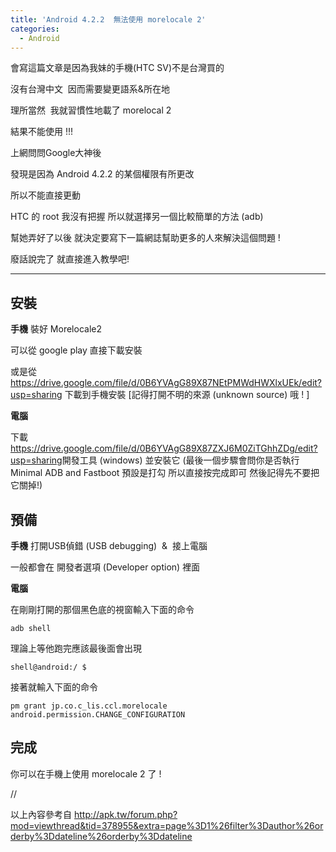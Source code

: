 ```yaml
---
title: 'Android 4.2.2  無法使用 morelocale 2'
categories:
  - Android
---
```


會寫這篇文章是因為我妹的手機(HTC SV)不是台灣買的

沒有台灣中文  因而需要變更語系&所在地

理所當然  我就習慣性地載了 morelocal 2

結果不能使用 !!!

上網問問Google大神後

發現是因為 Android 4.2.2 的某個權限有所更改

所以不能直接更動

HTC 的 root 我沒有把握 所以就選擇另一個比較簡單的方法 (adb)

幫她弄好了以後 就決定要寫下一篇網誌幫助更多的人來解決這個問題 !

廢話說完了 就直接進入教學吧!

-----

## 安裝

**手機** 裝好 Morelocale2

可以從 google play 直接下載安裝

或是從 <https://drive.google.com/file/d/0B6YVAgG89X87NEtPMWdHWXlxUEk/edit?usp=sharing> 下載到手機安裝
[記得打開不明的來源 (unknown source) 哦 ! ]

**電腦**

下載 <https://drive.google.com/file/d/0B6YVAgG89X87ZXJ6M0ZiTGhhZDg/edit?usp=sharing>開發工具 (windows) 並安裝它 (最後一個步驟會問你是否執行 Minimal ADB and Fastboot 預設是打勾 所以直接按完成即可 然後記得先不要把它關掉!)

## 預備

**手機** 打開USB偵錯 (USB debugging)  &  接上電腦

一般都會在 開發者選項 (Developer option) 裡面

**電腦**

在剛剛打開的那個黑色底的視窗輸入下面的命令

`adb shell`

理論上等他跑完應該最後面會出現

`shell@android:/ $`

接著就輸入下面的命令

`pm grant jp.co.c_lis.ccl.morelocale android.permission.CHANGE_CONFIGURATION`

## 完成

你可以在手機上使用 morelocale 2 了 !

//

以上內容參考自 <http://apk.tw/forum.php?mod=viewthread&tid=378955&extra=page%3D1%26filter%3Dauthor%26orderby%3Ddateline%26orderby%3Ddateline>
